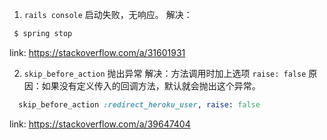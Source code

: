 1. `rails console` 启动失败，无响应。
 解决：
 ```bash
  $ spring stop
 ```
 link: https://stackoverflow.com/a/31601931

 2. `skip_before_action` 抛出异常
  解决：方法调用时加上选项 `raise: false`
  原因：如果没有定义传入的回调方法，默认就会抛出这个异常。
  ```ruby
    skip_before_action :redirect_heroku_user, raise: false
  ```
  link: https://stackoverflow.com/a/39647404